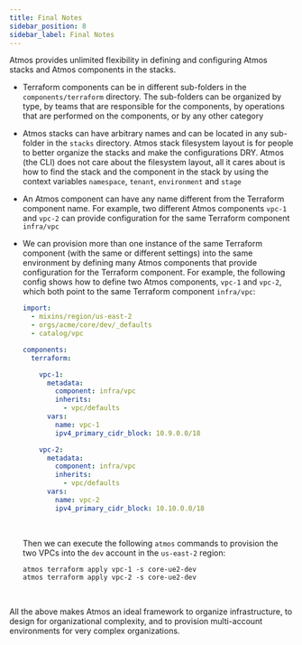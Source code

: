 ```yaml
---
title: Final Notes
sidebar_position: 8
sidebar_label: Final Notes
---
```


Atmos provides unlimited flexibility in defining and configuring Atmos stacks and Atmos components in the stacks.

- Terraform components can be in different sub-folders in the `components/terraform` directory. The sub-folders can be organized by type, by teams
  that are responsible for the components, by operations that are performed on the components, or by any other category

- Atmos stacks can have arbitrary names and can be located in any sub-folder in the `stacks` directory. Atmos stack filesystem layout is for people to
  better organize the stacks and make the configurations DRY. Atmos (the CLI) does not care about the filesystem layout, all it cares about is how
  to find the stack and the component in the stack by using the context variables `namespace`, `tenant`, `environment` and `stage`

- An Atmos component can have any name different from the Terraform component name. For example, two different Atmos components `vpc-1` and `vpc-2`
  can provide configuration for the same Terraform component `infra/vpc`

- We can provision more than one instance of the same Terraform component (with the same or different settings) into the same environment by defining
  many Atmos components that provide configuration for the Terraform component. For example, the following config shows how to define two Atmos
  components, `vpc-1` and `vpc-2`, which both point to the same Terraform component `infra/vpc`:

  ```yaml
  import:
    - mixins/region/us-east-2
    - orgs/acme/core/dev/_defaults
    - catalog/vpc
  
  components:
    terraform:
  
      vpc-1:
        metadata:
          component: infra/vpc
          inherits:
            - vpc/defaults
        vars:
          name: vpc-1
          ipv4_primary_cidr_block: 10.9.0.0/18
  
      vpc-2:
        metadata:
          component: infra/vpc
          inherits:
            - vpc/defaults
        vars:
          name: vpc-2
          ipv4_primary_cidr_block: 10.10.0.0/18
  ```

  <br/>

  Then we can execute the following `atmos` commands to provision the two VPCs into the `dev` account in the `us-east-2` region:

  ```shell
  atmos terraform apply vpc-1 -s core-ue2-dev
  atmos terraform apply vpc-2 -s core-ue2-dev
  ```

<br/>

All the above makes Atmos an ideal framework to organize infrastructure, to design for organizational complexity, and to provision multi-account
environments for very complex organizations.
